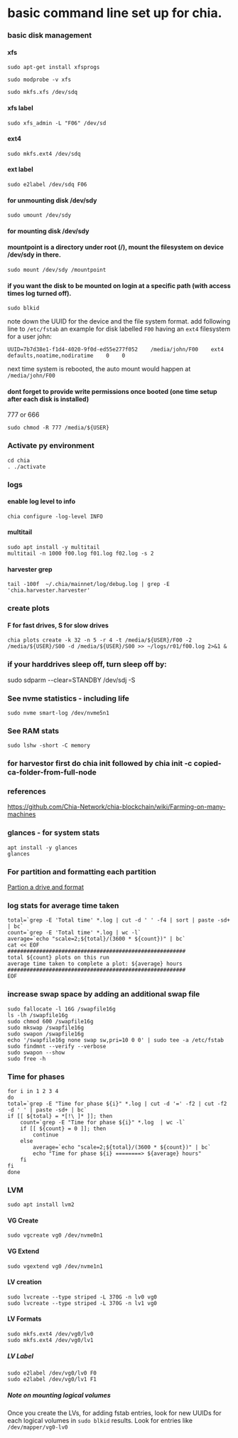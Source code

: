 # basic command line set up for chia.

### basic disk management
#### xfs
```
sudo apt-get install xfsprogs
```
```
sudo modprobe -v xfs
```
```
sudo mkfs.xfs /dev/sdq
```

#### xfs label
```
sudo xfs_admin -L "F06" /dev/sd
```

#### ext4
```
sudo mkfs.ext4 /dev/sdq
```

#### ext label
```
sudo e2label /dev/sdq F06
```

#### for unmounting disk /dev/sdy
```
sudo umount /dev/sdy
```
#### for mounting disk /dev/sdy
#### mountpoint is a directory under root (/), mount the filesystem on device /dev/sdy in there.
```
sudo mount /dev/sdy /mountpoint
```

#### if you want the disk to be mounted on login at a specific path (with access times log turned off).
```
sudo blkid
```
note down the UUID for the device and the file system format.
add following line to `/etc/fstab`
an example for disk labelled `F00` having an `ext4` filesystem for a user john:
```
UUID=7b7d38e1-f1d4-4020-9f0d-ed55e277f052    /media/john/F00    ext4    defaults,noatime,nodiratime    0    0
```

next time system is rebooted, the auto mount would happen at `/media/john/F00`

#### dont forget to provide write permissions once booted (one time setup after each disk is installed)
777 or 666
```
sudo chmod -R 777 /media/${USER}
```

### Activate py environment
```
cd chia
. ./activate
```

### logs
#### enable log level to info
```
chia configure -log-level INFO
```

#### multitail
```
sudo apt install -y multitail
multitail -n 1000 f00.log f01.log f02.log -s 2
```

#### harvester grep
```
tail -100f  ~/.chia/mainnet/log/debug.log | grep -E 'chia.harvester.harvester'
```

### create plots
#### F for fast drives, S for slow drives
```
chia plots create -k 32 -n 5 -r 4 -t /media/${USER}/F00 -2 /media/${USER}/S00 -d /media/${USER}/S00 >> ~/logs/r01/f00.log 2>&1 &
```

### if your harddrives sleep off, turn sleep off by:
sudo sdparm --clear=STANDBY /dev/sdj -S

### See nvme statistics - including life
```
sudo nvme smart-log /dev/nvme5n1
```

### See RAM stats
```
sudo lshw -short -C memory
```

### for harvestor first do chia init followed by chia init -c copied-ca-folder-from-full-node


### references
https://github.com/Chia-Network/chia-blockchain/wiki/Farming-on-many-machines

### glances - for system stats
```
apt install -y glances
glances
```

### For partition and formatting each partition
[Partion a drive and format](https://techguides.yt/guides/how-to-partition-format-and-auto-mount-disk-on-ubuntu-20-04/)

### log stats for average time taken
```
total=`grep -E 'Total time' *.log | cut -d ' ' -f4 | sort | paste -sd+ | bc`
count=`grep -E 'Total time' *.log | wc -l`
average=`echo "scale=2;${total}/(3600 * ${count})" | bc`
cat << EOF
########################################################
total ${count} plots on this run
average time taken to complete a plot: ${average} hours
########################################################
EOF
```

### increase swap space by adding an additional swap file
```
sudo fallocate -l 16G /swapfile16g
ls -lh /swapfile16g
sudo chmod 600 /swapfile16g
sudo mkswap /swapfile16g
sudo swapon /swapfile16g
echo '/swapfile16g none swap sw,pri=10 0 0' | sudo tee -a /etc/fstab
sudo findmnt --verify --verbose
sudo swapon --show
sudo free -h
```

### Time for phases
```
for i in 1 2 3 4
do
total=`grep -E "Time for phase ${i}" *.log | cut -d '=' -f2 | cut -f2 -d ' ' | paste -sd+ | bc`
if [[ ${total} = *[!\ ]* ]]; then
    count=`grep -E "Time for phase ${i}" *.log  | wc -l`
    if [[ ${count} = 0 ]]; then 
        continue 
    else
        average=`echo "scale=2;${total}/(3600 * ${count})" | bc`
        echo "Time for phase ${i} ========> ${average} hours"
    fi
fi
done
```


### LVM
```
sudo apt install lvm2
```
#### VG Create 
```
sudo vgcreate vg0 /dev/nvme0n1
```
#### VG Extend 
```
sudo vgextend vg0 /dev/nvme1n1
```
#### LV creation
```
sudo lvcreate --type striped -L 370G -n lv0 vg0
sudo lvcreate --type striped -L 370G -n lv1 vg0
```
#### LV Formats
```
sudo mkfs.ext4 /dev/vg0/lv0
sudo mkfs.ext4 /dev/vg0/lv1
```
##### LV Label
```
sudo e2label /dev/vg0/lv0 F0
sudo e2label /dev/vg0/lv1 F1
```
##### Note on mounting logical volumes
Once you create the LVs, for adding fstab entries, look for new UUIDs for each logical volumes in `sudo blkid` results.
Look for entries like `/dev/mapper/vg0-lv0`

